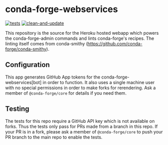# conda-forge-webservices
[![tests](https://github.com/conda-forge/conda-forge-webservices/workflows/tests/badge.svg)](https://github.com/conda-forge/conda-forge-webservices/actions?query=workflow%3Atests) [![clean-and-update](https://github.com/conda-forge/conda-forge-webservices/workflows/clean-and-update/badge.svg)](https://github.com/conda-forge/conda-forge-webservices/actions?query=workflow%3Aclean-and-update)


This repository is the source for the Heroku hosted webapp which powers the conda-forge-admin
commands and lints conda-forge's recipes. The linting itself comes from conda-smithy
(https://github.com/conda-forge/conda-smithy).

## Configuration
This app generates GitHub App tokens for the conda-forge-webservices[bot] in order to function. It also 
uses a single machine user with no special permissions in order to make forks for rerendering. Ask a member of 
`@conda-forge/core` for details if you need them.

## Testing

The tests for this repo require a GitHub API key which is not available on forks. Thus the tests only pass
for PRs made from a branch in this repo. If your PR is in a fork, please ask a member of `@conda-forge/core`
to push your PR branch to the main repo to enable the tests.
